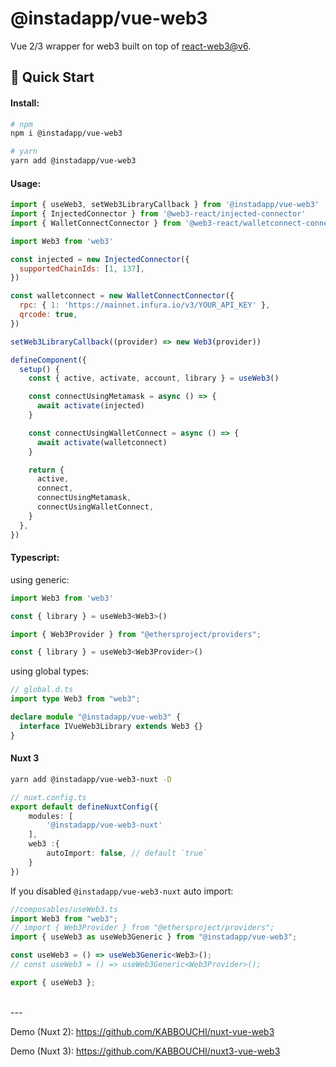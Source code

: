 # @instadapp/vue-web3

Vue 2/3 wrapper for web3 built on top of [react-web3@v6](https://github.com/NoahZinsmeister/web3-react/tree/v6).

## 🚀 Quick Start

#### Install:

```bash
# npm
npm i @instadapp/vue-web3

# yarn
yarn add @instadapp/vue-web3
```

#### Usage:

```js
import { useWeb3, setWeb3LibraryCallback } from '@instadapp/vue-web3'
import { InjectedConnector } from '@web3-react/injected-connector'
import { WalletConnectConnector } from '@web3-react/walletconnect-connector'

import Web3 from 'web3'

const injected = new InjectedConnector({
  supportedChainIds: [1, 137],
})

const walletconnect = new WalletConnectConnector({
  rpc: { 1: 'https://mainnet.infura.io/v3/YOUR_API_KEY' },
  qrcode: true,
})

setWeb3LibraryCallback((provider) => new Web3(provider))

defineComponent({
  setup() {
    const { active, activate, account, library } = useWeb3()

    const connectUsingMetamask = async () => {
      await activate(injected)
    }

    const connectUsingWalletConnect = async () => {
      await activate(walletconnect)
    }

    return {
      active,
      connect,
      connectUsingMetamask,
      connectUsingWalletConnect,
    }
  },
})
```
#### Typescript:

using generic:
```js
import Web3 from 'web3'

const { library } = useWeb3<Web3>()
```

```js
import { Web3Provider } from "@ethersproject/providers";

const { library } = useWeb3<Web3Provider>()
```

using global types:
```ts
// global.d.ts
import type Web3 from "web3";

declare module "@instadapp/vue-web3" {
  interface IVueWeb3Library extends Web3 {}
}
```


#### Nuxt 3

```bash
yarn add @instadapp/vue-web3-nuxt -D
```

```ts
// nuxt.config.ts 
export default defineNuxtConfig({
    modules: [
        '@instadapp/vue-web3-nuxt'
    ],
    web3 :{
        autoImport: false, // default `true`
    }
})
```
If you disabled `@instadapp/vue-web3-nuxt` auto import:
```ts
//composables/useWeb3.ts
import Web3 from "web3";
// import { Web3Provider } from "@ethersproject/providers";
import { useWeb3 as useWeb3Generic } from "@instadapp/vue-web3";

const useWeb3 = () => useWeb3Generic<Web3>();
// const useWeb3 = () => useWeb3Generic<Web3Provider>();

export { useWeb3 };
```

<br />
---
<br />

Demo (Nuxt 2): https://github.com/KABBOUCHI/nuxt-vue-web3

Demo (Nuxt 3): https://github.com/KABBOUCHI/nuxt3-vue-web3
